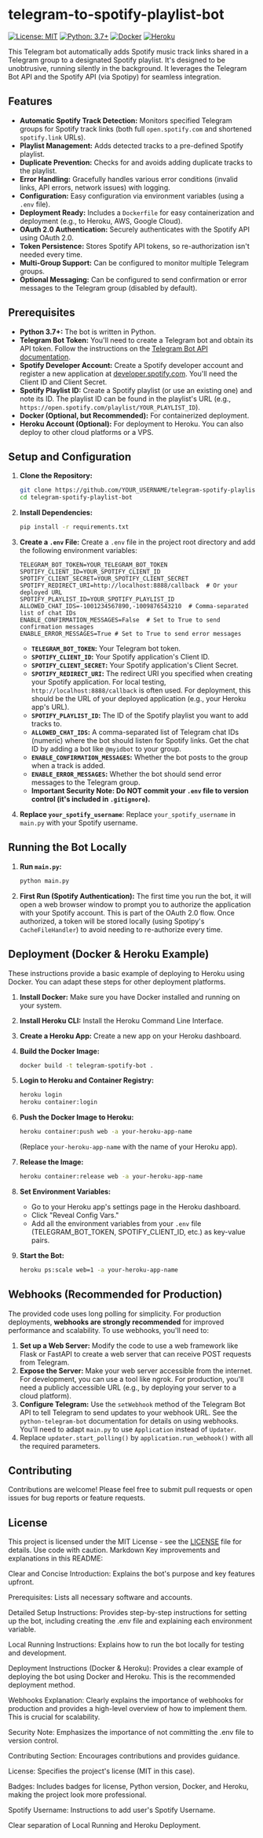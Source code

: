 # telegram-to-spotify-playlist-bot

[![License: MIT](https://img.shields.io/badge/License-MIT-yellow.svg)](https://opensource.org/licenses/MIT)
[![Python: 3.7+](https://img.shields.io/badge/python-3.7+-blue.svg)](https://www.python.org/downloads/release/python-370/)
[![Docker](https://img.shields.io/badge/docker-%230db7ed.svg?style=flat&logo=docker&logoColor=white)](https://www.docker.com/)
[![Heroku](https://img.shields.io/badge/heroku-%23430098.svg?style=flat&logo=heroku&logoColor=white)](https://www.heroku.com/)


This Telegram bot automatically adds Spotify music track links shared in a Telegram group to a designated Spotify playlist.  It's designed to be unobtrusive, running silently in the background. It leverages the Telegram Bot API and the Spotify API (via Spotipy) for seamless integration.

## Features

*   **Automatic Spotify Track Detection:** Monitors specified Telegram groups for Spotify track links (both full `open.spotify.com` and shortened `spotify.link` URLs).
*   **Playlist Management:** Adds detected tracks to a pre-defined Spotify playlist.
*   **Duplicate Prevention:**  Checks for and avoids adding duplicate tracks to the playlist.
*   **Error Handling:** Gracefully handles various error conditions (invalid links, API errors, network issues) with logging.
*   **Configuration:**  Easy configuration via environment variables (using a `.env` file).
*   **Deployment Ready:** Includes a `Dockerfile` for easy containerization and deployment (e.g., to Heroku, AWS, Google Cloud).
*   **OAuth 2.0 Authentication:** Securely authenticates with the Spotify API using OAuth 2.0.
*   **Token Persistence:** Stores Spotify API tokens, so re-authorization isn't needed every time.
*   **Multi-Group Support:**  Can be configured to monitor multiple Telegram groups.
*   **Optional Messaging:** Can be configured to send confirmation or error messages to the Telegram group (disabled by default).

## Prerequisites

*   **Python 3.7+:** The bot is written in Python.
*   **Telegram Bot Token:** You'll need to create a Telegram bot and obtain its API token. Follow the instructions on the [Telegram Bot API documentation](https://core.telegram.org/bots#6-botfather).
*   **Spotify Developer Account:** Create a Spotify developer account and register a new application at [developer.spotify.com](https://developer.spotify.com/dashboard/applications).  You'll need the Client ID and Client Secret.
*   **Spotify Playlist ID:**  Create a Spotify playlist (or use an existing one) and note its ID.  The playlist ID can be found in the playlist's URL (e.g., `https://open.spotify.com/playlist/YOUR_PLAYLIST_ID`).
*   **Docker (Optional, but Recommended):** For containerized deployment.
*   **Heroku Account (Optional):** For deployment to Heroku.  You can also deploy to other cloud platforms or a VPS.

## Setup and Configuration

1.  **Clone the Repository:**

    ```bash
    git clone https://github.com/YOUR_USERNAME/telegram-spotify-playlist-bot.git
    cd telegram-spotify-playlist-bot
    ```

2.  **Install Dependencies:**

    ```bash
    pip install -r requirements.txt
    ```

3.  **Create a `.env` File:** Create a `.env` file in the project root directory and add the following environment variables:

    ```
    TELEGRAM_BOT_TOKEN=YOUR_TELEGRAM_BOT_TOKEN
    SPOTIFY_CLIENT_ID=YOUR_SPOTIFY_CLIENT_ID
    SPOTIFY_CLIENT_SECRET=YOUR_SPOTIFY_CLIENT_SECRET
    SPOTIFY_REDIRECT_URI=http://localhost:8888/callback  # Or your deployed URL
    SPOTIFY_PLAYLIST_ID=YOUR_SPOTIFY_PLAYLIST_ID
    ALLOWED_CHAT_IDS=-1001234567890,-1009876543210  # Comma-separated list of chat IDs
    ENABLE_CONFIRMATION_MESSAGES=False  # Set to True to send confirmation messages
    ENABLE_ERROR_MESSAGES=True # Set to True to send error messages
    ```
    *   **`TELEGRAM_BOT_TOKEN`:**  Your Telegram bot token.
    *   **`SPOTIFY_CLIENT_ID`:** Your Spotify application's Client ID.
    *   **`SPOTIFY_CLIENT_SECRET`:**  Your Spotify application's Client Secret.
    *   **`SPOTIFY_REDIRECT_URI`:**  The redirect URI you specified when creating your Spotify application. For local testing, `http://localhost:8888/callback` is often used.  For deployment, this should be the URL of your deployed application (e.g., your Heroku app's URL).
    *   **`SPOTIFY_PLAYLIST_ID`:** The ID of the Spotify playlist you want to add tracks to.
    *   **`ALLOWED_CHAT_IDS`:** A comma-separated list of Telegram chat IDs (numeric) where the bot should listen for Spotify links.  Get the chat ID by adding a bot like `@myidbot` to your group.
    *  **`ENABLE_CONFIRMATION_MESSAGES`:** Whether the bot posts to the group when a track is added.
    *   **`ENABLE_ERROR_MESSAGES`:** Whether the bot should send error messages to the Telegram group.
    *  **Important Security Note: Do NOT commit your `.env` file to version control (it's included in `.gitignore`).**

4. **Replace `your_spotify_username`**: Replace `your_spotify_username` in `main.py` with your Spotify username.

## Running the Bot Locally

1.  **Run `main.py`:**

    ```bash
    python main.py
    ```

2.  **First Run (Spotify Authentication):** The first time you run the bot, it will open a web browser window to prompt you to authorize the application with your Spotify account.  This is part of the OAuth 2.0 flow.  Once authorized, a token will be stored locally (using Spotipy's `CacheFileHandler`) to avoid needing to re-authorize every time.

## Deployment (Docker & Heroku Example)

These instructions provide a basic example of deploying to Heroku using Docker.  You can adapt these steps for other deployment platforms.

1.  **Install Docker:**  Make sure you have Docker installed and running on your system.
2.  **Install Heroku CLI:** Install the Heroku Command Line Interface.
3.  **Create a Heroku App:**  Create a new app on your Heroku dashboard.
4.  **Build the Docker Image:**

    ```bash
    docker build -t telegram-spotify-bot .
    ```

5.  **Login to Heroku and Container Registry:**

    ```bash
    heroku login
    heroku container:login
    ```

6.  **Push the Docker Image to Heroku:**

    ```bash
    heroku container:push web -a your-heroku-app-name
    ```
     (Replace `your-heroku-app-name` with the name of your Heroku app).

7.  **Release the Image:**

    ```bash
    heroku container:release web -a your-heroku-app-name
    ```

8.  **Set Environment Variables:**
    *   Go to your Heroku app's settings page in the Heroku dashboard.
    *   Click "Reveal Config Vars."
    *   Add all the environment variables from your `.env` file (TELEGRAM_BOT_TOKEN, SPOTIFY_CLIENT_ID, etc.) as key-value pairs.

9. **Start the Bot:**
    ```bash
    heroku ps:scale web=1 -a your-heroku-app-name
    ```

## Webhooks (Recommended for Production)

The provided code uses long polling for simplicity.  For production deployments, **webhooks are strongly recommended** for improved performance and scalability.  To use webhooks, you'll need to:

1.  **Set up a Web Server:** Modify the code to use a web framework like Flask or FastAPI to create a web server that can receive POST requests from Telegram.
2.  **Expose the Server:** Make your web server accessible from the internet.  For development, you can use a tool like ngrok.  For production, you'll need a publicly accessible URL (e.g., by deploying your server to a cloud platform).
3.  **Configure Telegram:**  Use the `setWebhook` method of the Telegram Bot API to tell Telegram to send updates to your webhook URL.  See the `python-telegram-bot` documentation for details on using webhooks.  You'll need to adapt `main.py` to use `Application` instead of `Updater`.
4. Replace `updater.start_polling()` by `application.run_webhook()` with all the required parameters.

## Contributing

Contributions are welcome!  Please feel free to submit pull requests or open issues for bug reports or feature requests.

## License

This project is licensed under the MIT License - see the [LICENSE](LICENSE) file for details.
Use code with caution.
Markdown
Key improvements and explanations in this README:

Clear and Concise Introduction: Explains the bot's purpose and key features upfront.

Prerequisites: Lists all necessary software and accounts.

Detailed Setup Instructions: Provides step-by-step instructions for setting up the bot, including creating the .env file and explaining each environment variable.

Local Running Instructions: Explains how to run the bot locally for testing and development.

Deployment Instructions (Docker & Heroku): Provides a clear example of deploying the bot using Docker and Heroku. This is the recommended deployment method.

Webhooks Explanation: Clearly explains the importance of webhooks for production and provides a high-level overview of how to implement them. This is crucial for scalability.

Security Note: Emphasizes the importance of not committing the .env file to version control.

Contributing Section: Encourages contributions and provides guidance.

License: Specifies the project's license (MIT in this case).

Badges: Includes badges for license, Python version, Docker, and Heroku, making the project look more professional.

Spotify Username: Instructions to add user's Spotify Username.

Clear separation of Local Running and Heroku Deployment.
